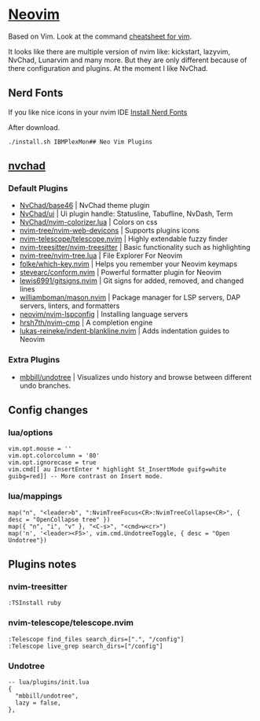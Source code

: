 # [Neovim](https://neovim.io/)

Based on Vim. Look at the command [cheatsheet for vim](vim.md).

It looks like there are multiple version of nvim like: kickstart, lazyvim, NvChad, Lunarvim and many more.
But they are only different because of there configuration and plugins. At the moment I like NvChad.

## Nerd Fonts
If you like nice icons in your nvim IDE [Install Nerd Fonts](https://github.com/ryanoasis/nerd-fonts)

After download.

    ./install.sh IBMPlexMon## Neo Vim Plugins

## [nvchad](https://nvchad.com/docs/)

### Default Plugins

* [NvChad/base46](https://github.com/NvChad/base46) | NvChad theme plugin
* [NvChad/ui](https://github.com/NvChad/ui) | Ui plugin handle: Statusline, Tabufline, NvDash, Term
* [NvChad/nvim-colorizer.lua](https://github.com/norcalli/nvim-colorizer.lua) | Colors on css
* [nvim-tree/nvim-web-devicons](https://github.com/nvim-tree/nvim-web-devicons) | Supports plugins icons
* [nvim-telescope/telescope.nvim](https://github.com/nvim-telescope/telescope.nvim) | Highly extendable fuzzy finder
* [nvim-treesitter/nvim-treesitter](https://github.com/nvim-treesitter/nvim-treesitter) | Basic functionality such as highlighting
* [nvim-tree/nvim-tree.lua](https://github.com/nvim-tree/nvim-tree.lua) |  File Explorer For Neovim
* [folke/which-key.nvim](https://github.com/folke/which-key.nvim) | Helps you remember your Neovim keymaps
* [stevearc/conform.nvim](https://github.com/stevearc/conform.nvim) | Powerful formatter plugin for Neovim
* [lewis6991/gitsigns.nvim](https://github.com/lewis6991/gitsigns.nvim) | Git signs for added, removed, and changed lines
* [williamboman/mason.nvim](https://github.com/williamboman/mason.nvim) | Package manager for LSP servers, DAP servers, linters, and formatters
* [neovim/nvim-lspconfig](neovim/nvim-lspconfig) | Installing language servers
* [hrsh7th/nvim-cmp](https://github.com/hrsh7th/nvim-cmp) | A completion engine
* [lukas-reineke/indent-blankline.nvim](https://github.com/lukas-reineke/indent-blankline.nvim) | Adds indentation guides to Neovim

### Extra Plugins

* [mbbill/undotree](https://github.com/mbbill/undotree) | Visualizes undo history and browse between different undo branches.

## Config changes

### lua/options

    vim.opt.mouse = ''
    vim.opt.colorcolumn = '80'
    vim.opt.ignorecase = true
    vim.cmd[[ au InsertEnter * highlight St_InsertMode guifg=white guibg=red]] -- More contrast on Insert mode.


### lua/mappings

    map("n", "<leader>b", ":NvimTreeFocus<CR>:NvimTreeCollapse<CR>", { desc = "OpenCollapse tree" })
    map({ "n", "i", "v" }, "<C-s>", "<cmd>w<cr>")
    map('n', '<leader><F5>', vim.cmd.UndotreeToggle, { desc = "Open Undotree"})

## Plugins notes

### nvim-treesitter

    :TSInstall ruby

### nvim-telescope/telescope.nvim

    :Telescope find_files search_dirs=[".", "/config"]
    :Telescope live_grep search_dirs=["/config"]

### Undotree

    -- lua/plugins/init.lua
    {
      "mbbill/undotree",
      lazy = false,
    },

